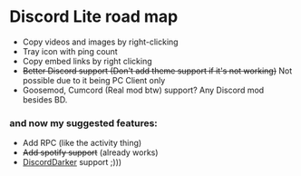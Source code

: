 # Discord Lite road map
- Copy videos and images by right-clicking
- Tray icon with ping count
- Copy embed links by right clicking
- ~~Better Discord support (Don't add theme support if it's not working)~~ Not possible due to it being PC Client only
- Goosemod, Cumcord (Real mod btw) support? Any Discord mod besides BD.

### and now my suggested features:
- Add RPC (like the activity thing)
- ~~Add spotify support~~ (already works)
- [DiscordDarker](https://github.com/dune-studios/discorddarker) support ;)))
